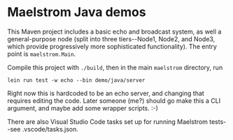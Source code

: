 # Maelstrom Java demos

This Maven project includes a basic echo and broadcast system, as well a
general-purpose node (split into three tiers--Node1, Node2, and Node3, which
provide progressively more sophisticated functionality). The entry point is `maelstrom.Main`.

Compile this project with `./build`, then in the main `maelstrom` directory, run

```
lein run test -w echo --bin demo/java/server
```

Right now this is hardcoded to be an echo server, and changing that requires
editing the code. Later someone (me?) should go make this a CLI argument, and
maybe add some wrapper scripts. :-)

There are also Visual Studio Code tasks set up for running Maelstrom tests--see .vscode/tasks.json.
